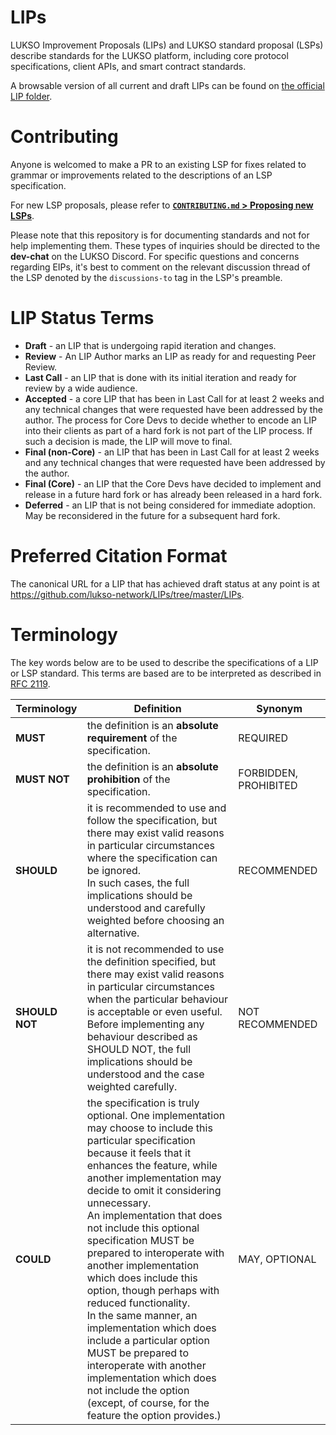 # LIPs

LUKSO Improvement Proposals (LIPs) and LUKSO standard proposal (LSPs) describe standards for the LUKSO platform, including core protocol specifications, client APIs, and smart contract standards.

A browsable version of all current and draft LIPs can be found on [the official LIP folder](https://github.com/lukso-network/LIPs/tree/master/LIPs).

# Contributing

Anyone is welcomed to make a PR to an existing LSP for fixes related to grammar or improvements related to the descriptions of an LSP specification.

For new LSP proposals, please refer to [**`CONTRIBUTING.md` > Proposing new LSPs**](./CONTRIBUTING.md#proposing-new-lsps).

Please note that this repository is for documenting standards and not for help implementing them. These types of inquiries should be directed to the **dev-chat** on the LUKSO Discord. For specific questions and concerns regarding EIPs, it's best to comment on the relevant discussion thread of the LSP denoted by the `discussions-to` tag in the LSP's preamble.

# LIP Status Terms

- **Draft** - an LIP that is undergoing rapid iteration and changes.
- **Review** - An LIP Author marks an LIP as ready for and requesting Peer Review.
- **Last Call** - an LIP that is done with its initial iteration and ready for review by a wide audience.
- **Accepted** - a core LIP that has been in Last Call for at least 2 weeks and any technical changes that were requested have been addressed by the author. The process for Core Devs to decide whether to encode an LIP into their clients as part of a hard fork is not part of the LIP process. If such a decision is made, the LIP will move to final.
- **Final (non-Core)** - an LIP that has been in Last Call for at least 2 weeks and any technical changes that were requested have been addressed by the author.
- **Final (Core)** - an LIP that the Core Devs have decided to implement and release in a future hard fork or has already been released in a hard fork.
- **Deferred** - an LIP that is not being considered for immediate adoption. May be reconsidered in the future for a subsequent hard fork.

# Preferred Citation Format

The canonical URL for a LIP that has achieved draft status at any point is at https://github.com/lukso-network/LIPs/tree/master/LIPs.

# Terminology

The key words below are to be used to describe the specifications of a LIP or LSP standard. This terms are based are to be interpreted as described in [RFC 2119](https://datatracker.ietf.org/doc/html/rfc2119).

| Terminology    | Definition                                                                                                                                                                                                                                                                                                                                                                                                                                                                                                                                                                                                                                                                                         | Synonym               |
| -------------- | -------------------------------------------------------------------------------------------------------------------------------------------------------------------------------------------------------------------------------------------------------------------------------------------------------------------------------------------------------------------------------------------------------------------------------------------------------------------------------------------------------------------------------------------------------------------------------------------------------------------------------------------------------------------------------------------------- | --------------------- |
| **MUST**       | the definition is an **absolute requirement** of the specification.                                                                                                                                                                                                                                                                                                                                                                                                                                                                                                                                                                                                                                | REQUIRED              |
| **MUST NOT**   | the definition is an **absolute prohibition** of the specification.                                                                                                                                                                                                                                                                                                                                                                                                                                                                                                                                                                                                                                | FORBIDDEN, PROHIBITED |
| **SHOULD**     | it is recommended to use and follow the specification, but there may exist valid reasons in particular circumstances where the specification can be ignored. <br> In such cases, the full implications should be understood and carefully weighted before choosing an alternative.                                                                                                                                                                                                                                                                                                                                                                                                                 | RECOMMENDED           |
| **SHOULD NOT** | it is not recommended to use the definition specified, but there may exist valid reasons in particular circumstances when the particular behaviour is acceptable or even useful. <br> Before implementing any behaviour described as SHOULD NOT, the full implications should be understood and the case weighted carefully.                                                                                                                                                                                                                                                                                                                                                                       | NOT RECOMMENDED       |
| **COULD**      | the specification is truly optional. One implementation may choose to include this particular specification because it feels that it enhances the feature, while another implementation may decide to omit it considering unnecessary. <br> An implementation that does not include this optional specification MUST be prepared to interoperate with another implementation which does include this option, though perhaps with reduced functionality. <br> In the same manner, an implementation which does include a particular option MUST be prepared to interoperate with another implementation which does not include the option (except, of course, for the feature the option provides.) | MAY, OPTIONAL         |
